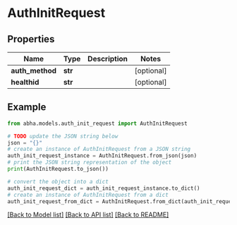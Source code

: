 # AuthInitRequest


## Properties

Name | Type | Description | Notes
------------ | ------------- | ------------- | -------------
**auth_method** | **str** |  | [optional] 
**healthid** | **str** |  | [optional] 

## Example

```python
from abha.models.auth_init_request import AuthInitRequest

# TODO update the JSON string below
json = "{}"
# create an instance of AuthInitRequest from a JSON string
auth_init_request_instance = AuthInitRequest.from_json(json)
# print the JSON string representation of the object
print(AuthInitRequest.to_json())

# convert the object into a dict
auth_init_request_dict = auth_init_request_instance.to_dict()
# create an instance of AuthInitRequest from a dict
auth_init_request_from_dict = AuthInitRequest.from_dict(auth_init_request_dict)
```
[[Back to Model list]](../README.md#documentation-for-models) [[Back to API list]](../README.md#documentation-for-api-endpoints) [[Back to README]](../README.md)


